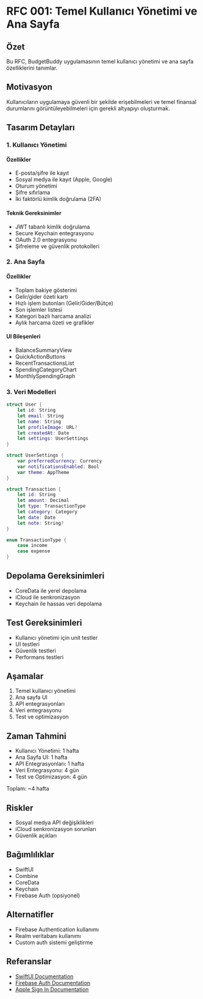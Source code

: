 # RFC 001: Temel Kullanıcı Yönetimi ve Ana Sayfa

## Özet
Bu RFC, BudgetBuddy uygulamasının temel kullanıcı yönetimi ve ana sayfa özelliklerini tanımlar.

## Motivasyon
Kullanıcıların uygulamaya güvenli bir şekilde erişebilmeleri ve temel finansal durumlarını görüntüleyebilmeleri için gerekli altyapıyı oluşturmak.

## Tasarım Detayları

### 1. Kullanıcı Yönetimi
#### Özellikler
- E-posta/şifre ile kayıt
- Sosyal medya ile kayıt (Apple, Google)
- Oturum yönetimi
- Şifre sıfırlama
- İki faktörlü kimlik doğrulama (2FA)

#### Teknik Gereksinimler
- JWT tabanlı kimlik doğrulama
- Secure Keychain entegrasyonu
- OAuth 2.0 entegrasyonu
- Şifreleme ve güvenlik protokolleri

### 2. Ana Sayfa
#### Özellikler
- Toplam bakiye gösterimi
- Gelir/gider özeti kartı
- Hızlı işlem butonları (Gelir/Gider/Bütçe)
- Son işlemler listesi
- Kategori bazlı harcama analizi
- Aylık harcama özeti ve grafikler

#### UI Bileşenleri
- BalanceSummaryView
- QuickActionButtons
- RecentTransactionsList
- SpendingCategoryChart
- MonthlySpendingGraph

### 3. Veri Modelleri

```swift
struct User {
    let id: String
    let email: String
    let name: String
    let profileImage: URL?
    let createdAt: Date
    let settings: UserSettings
}

struct UserSettings {
    var preferredCurrency: Currency
    var notificationsEnabled: Bool
    var theme: AppTheme
}

struct Transaction {
    let id: String
    let amount: Decimal
    let type: TransactionType
    let category: Category
    let date: Date
    let note: String?
}

enum TransactionType {
    case income
    case expense
}
```

## Depolama Gereksinimleri
- CoreData ile yerel depolama
- iCloud ile senkronizasyon
- Keychain ile hassas veri depolama

## Test Gereksinimleri
- Kullanıcı yönetimi için unit testler
- UI testleri
- Güvenlik testleri
- Performans testleri

## Aşamalar
1. Temel kullanıcı yönetimi
2. Ana sayfa UI
3. API entegrasyonları
4. Veri entegrasyonu
5. Test ve optimizasyon

## Zaman Tahmini
- Kullanıcı Yönetimi: 1 hafta
- Ana Sayfa UI: 1 hafta
- API Entegrasyonları: 1 hafta
- Veri Entegrasyonu: 4 gün
- Test ve Optimizasyon: 4 gün

Toplam: ~4 hafta

## Riskler
- Sosyal medya API değişiklikleri
- iCloud senkronizasyon sorunları
- Güvenlik açıkları

## Bağımlılıklar
- SwiftUI
- Combine
- CoreData
- Keychain
- Firebase Auth (opsiyonel)

## Alternatifler
- Firebase Authentication kullanımı
- Realm veritabanı kullanımı
- Custom auth sistemi geliştirme

## Referanslar
- [SwiftUI Documentation](https://developer.apple.com/documentation/swiftui)
- [Firebase Auth Documentation](https://firebase.google.com/docs/auth)
- [Apple Sign In Documentation](https://developer.apple.com/sign-in-with-apple) 